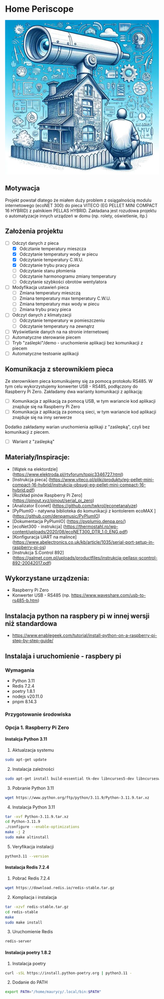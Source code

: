 # Home Periscope

![image](img/home-periscope.png)

## Motywacja

Projekt powstał dlatego że miałem duży problem z osiągalnością modulu internetowego (ecoNET 300)
do pieca VITECO (EG PELLET MINI COMPACT 16 HYBRID) z palnikiem PELLAS HYBRID.
Zakładana jest rozudowa projektu o automatyzacje innych urządzeń w domu (np. rolety, oświetlenie, itp.)

## Założenia projektu

- [ ] Odczyt danych z pieca
  - [x] Odcztanie temperatury mieszcza
  - [x] Odczytanie temperatury wody w piecu
  - [x] Odczytanie temperatury C.W.U.
  - [x] Odczytanie trybu pracy pieca
  - [ ] Odczytanie stanu płomienia
  - [ ] Odczytanie harmonogramu zmiany temperatury
  - [ ] Odczytanie szybkości obrotów wentylatora
- [ ] Modyfikacja ustawień pieca
  - [ ] Zmiana temperatury mieszczą
  - [ ] Zmiana temperatury max temperatury C.W.U.
  - [ ] Zmiana temperatury max wody w piecu
  - [ ] Zmiana trybu pracy pieca
- [ ] Odczyt danych z klimatyzacji
  - [ ] Odczytanie temperatury w pomieszczeniu
  - [ ] Odczytanie temperatury na zewnątrz
- [ ] Wyświetlanie danych na na stronie internetowej
- [ ] Automatyczne sterowanie piecem
- [ ] Tryb "zaślepki"/demo - uruchomienie aplikacji bez komunikacji z piecem
- [ ] Automatyczne testoanie aplikacji

## Komunikacja z sterownikiem pieca

Ze sterownikiem pieca komunikujemy się za pomocą protokołu RS485. W tym celu wykorzystujemy konwerter USB - RS485, podłączony do Raspberry Pi Zero.
Zakładamy dwa warianty komunikacji z aplikacją: 
- [ ] Komunikacja z aplikacją za pomocą USB, w tym wariancie kod aplikacji znajduje się na Raspberry Pi Zero
- [ ] Komunikacja z aplikacją za pomocą sieci, w tym wariancie kod aplikacji znajduje się na inny serwerze

Dodatko zakładamy warian uruchomienia aplikaji z "zaślepką", czyli bez komunikacji z piecem.

- [ ] Wariant z "zaślepką"

## Materiały/Inspiracje:

 - [Wątek na elektordzie] (https://www.elektroda.pl/rtvforum/topic3346727.html)
 - [Instrukcja pieca] (https://www.viteco.pl/pliki/produkty/eg-pellet-mini-compact-16-hybrid/instrukcja-obsugi-eg-pellet-mini-compact-16-hybrid.pdf)
 - [Rozkład pinów Raspberry Pi Zero] (https://pinout.xyz/pinout/serial_pi_zero)
 - [Analizator Econet] (https://github.com/twkrol/econetanalyze)
 - [PyPlumIO - natywna biblioteka do komunikacji z kontolerem ecoMAX ] (https://github.com/denpamusic/PyPlumIO)
 - [Dokumentacja PyPlumIO] (https://pyplumio.denpa.pro/)
 - [ecoNet300 - instrukcja] (https://thermostahl.ro/wp-content/uploads/2020/08/ecoNET300_DTR_1.0_ENG.pdf)
 - [Konfiguracja UART na malince] (https://www.abelectronics.co.uk/kb/article/1035/serial-port-setup-in-raspberry-pi-os)
 - [Instrukcja S.Control 892] (https://galmet.com.pl/uploads/productfiles/instrukcja-pellasx-scontrol-892-20042017.pdf)

## Wykorzystane urządzenia:

 - Raspberry Pi Zero
 - Konwerter USB - RS485 (np. https://www.waveshare.com/usb-to-rs485-b.htm)

## Instalacja python na raspbery pi w innej wersji niż standardowa 

 - https://www.enablegeek.com/tutorial/install-python-on-a-raspberry-pi-step-by-step-guide/

## Instalaja i uruchomienie - raspbery pi

### Wymagania

- Python 3.11
- Redis 7.2.4
- poetry 1.8.1
- nodejs v20.11.0
- pnpm 8.14.3

### Przygotowanie środowiska

### Opcja 1. Raspberry Pi Zero

#### Instalcja Python 3.11

1. Aktualzacja systemu
```bash
sudo apt-get update
```

2. Instalacja zależności
```bash
sudo apt-get install build-essential tk-dev libncurses5-dev libncursesw5-dev libreadline6-dev libdb5.3-dev libgdbm-dev libsqlite3-dev libssl-dev libbz2-dev libexpat1-dev liblzma-dev zlib1g-dev libffi-dev
```

3. Pobranie Python 3.11
```bash
wget https://www.python.org/ftp/python/3.11.9/Python-3.11.9.tar.xz
```

4. Instalacja Python 3.11
```bash
tar -xvf Python-3.11.9.tar.xz
cd Python-3.11.9
./configure --enable-optimizations
make -j 2
sudo make altinstall
```

5. Veryfikacja instalacji
```bash
python3.11 --version
```

#### Instalacja Redis 7.2.4

1. Pobrać Redis 7.2.4
```bash
wget https://download.redis.io/redis-stable.tar.gz
```

2. Kompliacja i instalacja
```bash
tar -xzvf redis-stable.tar.gz
cd redis-stable
make
sudo make install
```

3. Uruchomienie Redis
```bash
redis-server
```

#### Instalacja poetry 1.8.2

1. Instalacja poetry
```bash
curl -sSL https://install.python-poetry.org | python3.11 -
```

2. Dodanie do PATH
```bash
export PATH="/home/maurycy/.local/bin:$PATH"
```
